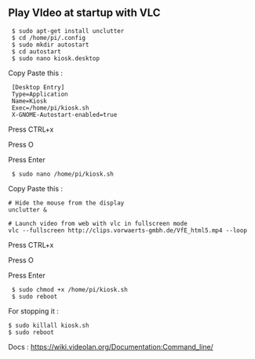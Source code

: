 ## Play VIdeo at startup with VLC

     $ sudo apt-get install unclutter
     $ cd /home/pi/.config
     $ sudo mkdir autostart
     $ cd autostart
     $ sudo nano kiosk.desktop

Copy Paste this :

     [Desktop Entry]
     Type=Application
     Name=Kiosk
     Exec=/home/pi/kiosk.sh
     X-GNOME-Autostart-enabled=true

Press CTRL+x

Press O

Press Enter

     $ sudo nano /home/pi/kiosk.sh

Copy Paste this :

    # Hide the mouse from the display
    unclutter &

    # Launch video from web with vlc in fullscreen mode
    vlc --fullscreen http://clips.vorwaerts-gmbh.de/VfE_html5.mp4 --loop

Press CTRL+x

Press O

Press Enter

     $ sudo chmod +x /home/pi/kiosk.sh
     $ sudo reboot

For stopping it :

    $ sudo killall kiosk.sh
    $ sudo reboot


Docs : https://wiki.videolan.org/Documentation:Command_line/
